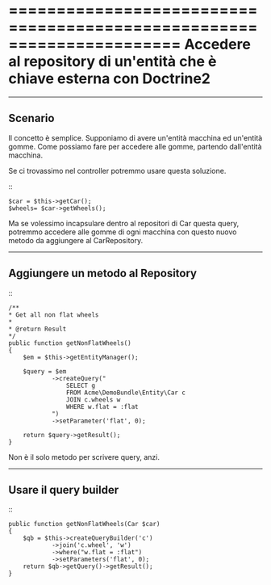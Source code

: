 ======================================================================
Accedere al repository di un'entità che è chiave esterna con Doctrine2
======================================================================

--------
Scenario
--------

Il concetto è semplice. Supponiamo di avere un'entità macchina ed un'entità
gomme. Come possiamo fare per accedere alle gomme, partendo dall'entità 
macchina.

Se ci trovassimo nel controller potremmo usare questa soluzione.

::

    $car = $this->getCar();
    $wheels= $car->getWheels();

Ma se volessimo incapsulare dentro al repositori di Car questa query, potremmo
accedere alle gomme di ogni macchina con questo nuovo metodo da aggiungere al
CarRepository.

----------------------------------
Aggiungere un metodo al Repository
----------------------------------

::

    /**
    * Get all non flat wheels
    *
    * @return Result
    */
    public function getNonFlatWheels()
    {
        $em = $this->getEntityManager();

        $query = $em
                ->createQuery("
                    SELECT g
                    FROM Acme\DemoBundle\Entity\Car c
                    JOIN c.wheels w
                    WHERE w.flat = :flat
                ")
                ->setParameter('flat', 0);

        return $query->getResult();
    }

Non è il solo metodo per scrivere query, anzi.

----------------------
Usare il query builder
----------------------

::

    public function getNonFlatWheels(Car $car)
    {
        $qb = $this->createQueryBuilder('c')
                ->join('c.wheel', 'w')
                ->where("w.flat = :flat")
                ->setParameters('flat', 0);
        return $qb->getQuery()->getResult();
    }